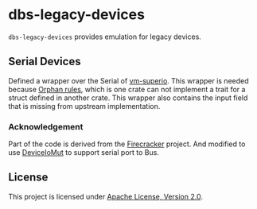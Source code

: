 # dbs-legacy-devices

`dbs-legacy-devices` provides emulation for legacy devices.

## Serial Devices

Defined a wrapper over the Serial of [vm-superio](https://github.com/rust-vmm/vm-superio). 
This wrapper is needed because [Orphan rules](https://doc.rust-lang.org/reference/items/implementations.html#orphan-rules),
which is one crate can not implement a trait for a struct defined in
another crate. This wrapper also contains the input field that is
missing from upstream implementation.


### Acknowledgement

Part of the code is derived from the [Firecracker](https://github.com/firecracker-microvm/firecracker) project.
And modified to use [DeviceIoMut](../dbs-device/src/lib.rs) to support serial port to Bus.


## License

This project is licensed under [Apache License, Version 2.0](http://www.apache.org/licenses/LICENSE-2.0).
